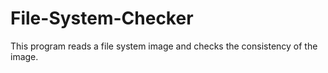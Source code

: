# File-System-Checker
This program reads a file system image and checks the consistency of the image.
